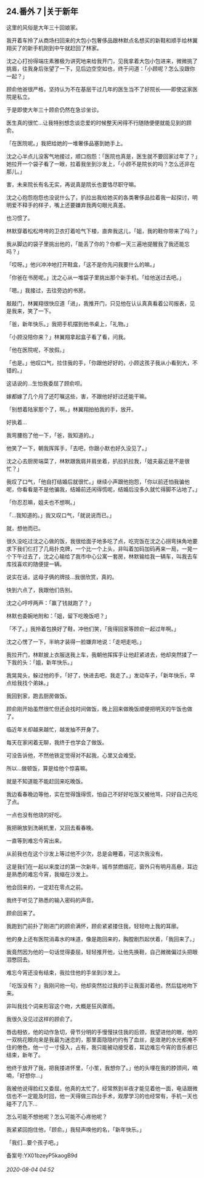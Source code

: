 ## 24.番外 7 |关于新年
这里的风俗是大年三十回娘家。


我开着车拎了从商场扫回来的大包小包奢侈品跟林默点名想买的新鞋和顺手给林翼翔买了的新手机刚到中午就赶回了林家。


沈之心打扮得端庄素雅极为讲究地来给我开门，见我拿着大包小包进来，微微挑了挑眉，往我身后张望了一下，见后边空空如也，终于问道：「小顾呢？怎么没跟你一起？」


顾俞他爸很严格，坚持认为不在基层干过几年的医生当不了好院长——即使这家医院是私立。


于是即使大年三十顾俞仍然在急诊坐诊。


医生真的很忙…让我特别想念谈恋爱的时候整天闲得不行随随便便就能见到的顾俞。


「在医院呢。」我把给她的一堆奢侈品塞到她手上。


沈之心半点儿没客气地接过，顺口抱怨：「医院也真是，医生就不要回家过年了？」她拉开一个袋子看了一眼，拉着我坐到沙发上，「小顾不是院长的吗？怎么还非在那儿。」


害，未来院长有名无实，再说真是院长也要恪尽职守嘛。


沈之心抱怨抱怨也没说什么了，扒拉出我给她买的各类奢侈品拉着我一起探讨，明明爱不释手的样子，嘴上还要嫌弃我两句眼光真差。


也习惯了。


林默穿着松松垮垮的卫衣打着哈气下楼，直奔我这儿，「姐，我的鞋你带来了吗？」


我从脚边的袋子里挑出他的，「能丢了你的？你都一天三遍地提醒我了我还能忘吗？」


「哎呀。」他兴冲冲地打开鞋盒，「这不是你先问我要什么的嘛。」


「你爸在书房呢。」沈之心从一堆袋子里挑出那个新手机，「给他送过去吧。」


「嗯。」我接过，去往旁边的书房。


敲敲门，林翼翔很快应道「进」，我推开门，只见他在认认真真看着公司报表，见是我来，笑了一下。


「爸，新年快乐。」我把手机摆到他书桌上，「礼物。」


「小顾没陪你来？」林翼翔拿起盒子看了看，问我。


「他在医院呢，不放假。」


「也是。」他叹口气，拉住我的手，「你跟他好好的，小顾这孩子我从小看到大，不错的。」


这话说的…生怕我委屈了顾俞呗。


嫁都嫁了几个月了还叮嘱这些，害，不跟他好好过还能干嘛。


「别想着陆家那个了，啊。」林翼翔拍拍我的手，放开。


好执着…


我弯腰抱了他一下，「爸，我知道的。」


他笑了一下，朝我挥挥手，「去吧，你跟小默也好久没见了。」


沈之心去厨房端菜了，林默跟我肩并肩坐着，扒拉扒拉我，「姐夫最近是不是很忙？」


我叹了口气，「他自打结婚后就很忙。」继续小声跟他抱怨，「你以前还怕我骗他呢，你看看是不是他骗我，结婚前还闲得慌呢，结婚后没多久就忙得脚不沾地了。」


「你忍忍嘛，姐夫也不想啊。」


「…我知道的。」我又叹口气，「就说说而已。」


就，想他而已。


很久没吃过沈之心做的饭，我很给面子地多吃了点，吃完饭在沈之心拐弯抹角地要求下我们仨打了几局扑克牌，一个比一个上头，非叫着加码加码再来一局，一晃一个下午过去了，沈之心输给了我市中心公寓一套房，林默输给我一辆车，叫我去车库找喜欢的随便提一辆。


说实在话，这母子俩的牌技…我很欣赏，真的。


快到六点了，我跟他们告别。


沈之心哼哼两声：「赢了钱就跑了？」


林默也委婉地附和：「姐，留下吃晚饭吧？」


「不了。」我拎着包换好了鞋，冲他们笑，「我得回家等顾俞一起过年啊。」


沈之心愣了一下，半晌才装得一脸嫌弃地说：「走吧走吧。」


我拉开门，林默披上衣服送我上车，我朝他挥挥手让他赶紧进去，他却突然揉了一下我的头：「姐，新年快乐。」


我晃晃头，躲过他的手，「好了，快进去吧，我走了。」发动车子，「新年快乐，早点给我找个弟妹。」


我回到家，跑去厨房做饭。


顾俞刚开始虽然很忙但还会找时间做饭，晚上回来做晚饭顺便把明天的午饭也做了。


临近年关却越来越忙，越发抽不开身了。


每天在家闲着无聊，我终于也学会了做饭。


可没告诉他，不然他铁定觉得对不起我，心里又会难受。


所以…做顿饭，算是给他个惊喜嘛。


就是不知道能不能赶回来吃晚饭。


我边看春晚边等他，实在觉得饿得慌，怕自己不好好吃饭又被他骂，只好自己先吃了点。


一点也没有他烧的好吃。


我把碗放到洗碗机里，又回去看春晚。


一直等到难忘今宵出来。


从前我也在这个沙发上等过他不少次，总是会睡着，可这次我没有。


这是我们在一起以来度过的第一次新年，城市禁燃烟花，窗外只有明月高悬，耳边是熟悉的难忘今宵，我缩在沙发上。


他会回来的，一定赶在零点之前。


我终于听见了熟悉的输入密码的声音。


顾俞回来了。


我跑到门前扑了刚进门的顾俞满怀，顾俞紧紧搂住我，轻轻吻上我的耳廓。


他的身上还有医院消毒水的味道，像是跑回来的，胸膛剧烈起伏着，「我回来了。」


我竟然因为他的一句话觉得委屈，轻轻推开他，让他先换鞋，自己微微偏过头把眼泪憋回去。


难忘今宵还没有结束，我拉住他的手坐到沙发上。


「吃饭没有？」我刚问他一句，他却突然拉过我的手让我面对着他，然后猛地吻下来。


非叫我找个词来形容这个吻，大概是狂风骤雨。


我很久没见过这样的顾俞了。


唇齿相依，他的动作急切，骨节分明的手慢慢扶住我的后颈，我望进他的眼，他的一双桃花眼向来是我最为迷恋的，那里面隐隐约约有了血丝，是潋滟的水光都掩不住的倦色，他一寸一寸侵入，占有，我只能被动接受着，耳边难忘今宵的音乐都已结束，新年了。


他终于放开了我，把我搂进怀里，「小笙，我想你了。」他的头埋在我的脖颈间，喃喃，「好想你…」


我被他说得脸红又委屈，他真的太忙了，经常熬到半夜才能见着他一面，电话跟微信也不一定能及时回，他一天得做三四台手术，观摩学习的也经常有，手机一天也碰不了几下…


怎么可能不想他呢？怎么可能不心疼他呢？


我紧紧回抱住他，「顾俞。」我轻声唤他的名，「新年快乐。」


「我们…要个孩子吧。」


备案号:YX01bzeyP5kaogB9d


###### 2020-08-04 04:52
